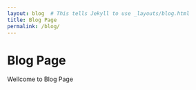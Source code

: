 ```yaml
---
layout: blog  # This tells Jekyll to use _layouts/blog.html
title: Blog Page
permalink: /blog/
---
```


# Blog Page

Wellcome to Blog Page
